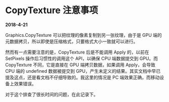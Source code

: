 # CopyTexture 注意事项

**2018-4-21**

Graphics.CopyTexture 可以把纹理的像素复制到另一张纹理，由于是 GPU 端的元数据拷贝，所以即使是压缩格式，只要格式大小一致就可以进行。

然而有一点需要注意的是，CopyTexture 后是不能调用 Apply 的，以前在 SetPixels 操作后习惯性的调用这个 API，以确保 CPU 端数据提交到 GPU。而 CopyTexture 不同，它是直接在 GPU 端拷贝数据，如果调用 Apply，会导致 CPU 端的 undefined 数据被提交到 GPU，产生未定义的结果。其实文档中早已提及这点，还是看文档不仔细导致的。我这里的情况是 PC 端效果正确，而移动设备上效果错误。

对于这个排查了很长时间的问题，在此记录下。